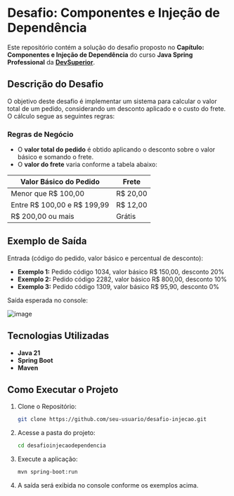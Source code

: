 # Desafio: Componentes e Injeção de Dependência  

Este repositório contém a solução do desafio proposto no **Capítulo: Componentes e Injeção de Dependência** do curso **Java Spring Professional** da [**DevSuperior**](https://devsuperior.com.br/).

## Descrição do Desafio  

O objetivo deste desafio é implementar um sistema para calcular o valor total de um pedido, considerando um desconto aplicado e o custo do frete. O cálculo segue as seguintes regras:  

### **Regras de Negócio**  
- O **valor total do pedido** é obtido aplicando o desconto sobre o valor básico e somando o frete.  
- O **valor do frete** varia conforme a tabela abaixo:  

| Valor Básico do Pedido | Frete |
|------------------------|--------|
| Menor que R$ 100,00   | R$ 20,00 |
| Entre R$ 100,00 e R$ 199,99 | R$ 12,00 |
| R$ 200,00 ou mais     | Grátis |

## **Exemplo de Saída**  

Entrada (código do pedido, valor básico e percentual de desconto):  

- **Exemplo 1:** Pedido código 1034, valor básico R$ 150,00, desconto 20%  
- **Exemplo 2:** Pedido código 2282, valor básico R$ 800,00, desconto 10%  
- **Exemplo 3:** Pedido código 1309, valor básico R$ 95,90, desconto 0% 

Saída esperada no console:

![image](https://github.com/user-attachments/assets/1bdc7d7c-79c6-4f15-99a4-df7338cbb018)

## **Tecnologias Utilizadas**  
- **Java 21**  
- **Spring Boot**  
- **Maven**  

## **Como Executar o Projeto** 
1. Clone o Repositório:
   ```sh
   git clone https://github.com/seu-usuario/desafio-injecao.git
   ```
2. Acesse a pasta do projeto:
   ```sh
   cd desafioinjecaodependencia
   ```
3. Execute a aplicação:
   ```sh
   mvn spring-boot:run
   ```
4. A saída será exibida no console conforme os exemplos acima.
